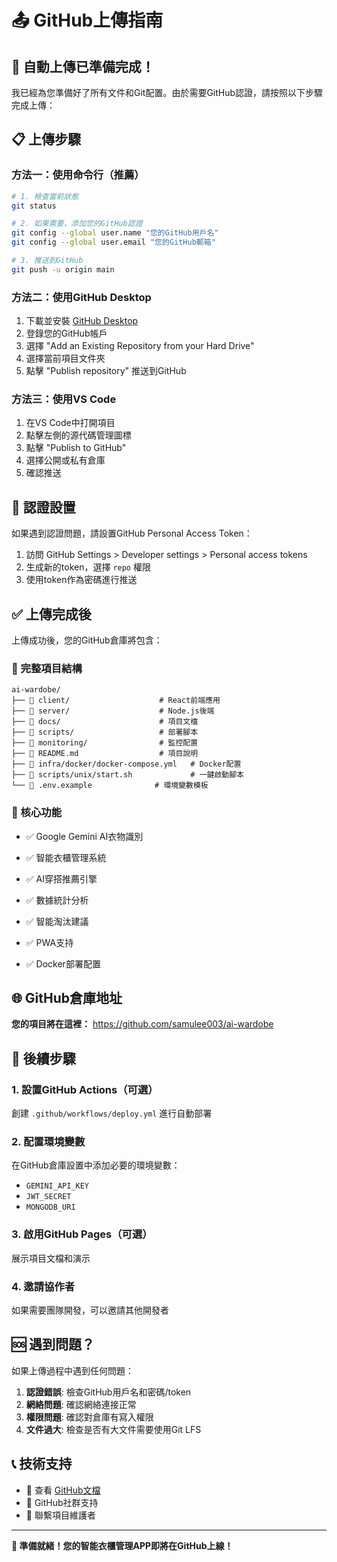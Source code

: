 # 📤 GitHub上傳指南

## 🚀 自動上傳已準備完成！

我已經為您準備好了所有文件和Git配置。由於需要GitHub認證，請按照以下步驟完成上傳：

## 📋 上傳步驟

### 方法一：使用命令行（推薦）

```bash
# 1. 檢查當前狀態
git status

# 2. 如果需要，添加您的GitHub認證
git config --global user.name "您的GitHub用戶名"
git config --global user.email "您的GitHub郵箱"

# 3. 推送到GitHub
git push -u origin main
```

### 方法二：使用GitHub Desktop

1. 下載並安裝 [GitHub Desktop](https://desktop.github.com/)
2. 登錄您的GitHub帳戶
3. 選擇 "Add an Existing Repository from your Hard Drive"
4. 選擇當前項目文件夾
5. 點擊 "Publish repository" 推送到GitHub

### 方法三：使用VS Code

1. 在VS Code中打開項目
2. 點擊左側的源代碼管理圖標
3. 點擊 "Publish to GitHub"
4. 選擇公開或私有倉庫
5. 確認推送

## 🔐 認證設置

如果遇到認證問題，請設置GitHub Personal Access Token：

1. 訪問 GitHub Settings > Developer settings > Personal access tokens
2. 生成新的token，選擇 `repo` 權限
3. 使用token作為密碼進行推送

## ✅ 上傳完成後

上傳成功後，您的GitHub倉庫將包含：

### 📁 完整項目結構
```
ai-wardobe/
├── 📁 client/                    # React前端應用
├── 📁 server/                    # Node.js後端
├── 📁 docs/                      # 項目文檔
├── 📁 scripts/                   # 部署腳本
├── 📁 monitoring/                # 監控配置
├── 📄 README.md                  # 項目說明
├── 📄 infra/docker/docker-compose.yml   # Docker配置
├── 📄 scripts/unix/start.sh             # 一鍵啟動腳本
└── 📄 .env.example              # 環境變數模板
```

### 🎯 核心功能
- ✅ Google Gemini AI衣物識別
- ✅ 智能衣櫃管理系統
- ✅ AI穿搭推薦引擎
 
- ✅ 數據統計分析
- ✅ 智能淘汰建議
- ✅ PWA支持
- ✅ Docker部署配置

## 🌐 GitHub倉庫地址

**您的項目將在這裡：**
https://github.com/samulee003/ai-wardobe

## 🚀 後續步驟

### 1. 設置GitHub Actions（可選）
創建 `.github/workflows/deploy.yml` 進行自動部署

### 2. 配置環境變數
在GitHub倉庫設置中添加必要的環境變數：
- `GEMINI_API_KEY`
- `JWT_SECRET`
- `MONGODB_URI`

### 3. 啟用GitHub Pages（可選）
展示項目文檔和演示

### 4. 邀請協作者
如果需要團隊開發，可以邀請其他開發者

## 🆘 遇到問題？

如果上傳過程中遇到任何問題：

1. **認證錯誤**: 檢查GitHub用戶名和密碼/token
2. **網絡問題**: 確認網絡連接正常
3. **權限問題**: 確認對倉庫有寫入權限
4. **文件過大**: 檢查是否有大文件需要使用Git LFS

## 📞 技術支持

- 📖 查看 [GitHub文檔](https://docs.github.com/)
- 💬 GitHub社群支持
- 📧 聯繫項目維護者

---

**🎉 準備就緒！您的智能衣櫃管理APP即將在GitHub上線！**